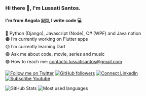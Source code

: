 ### Hi there 👋, I'm Lussati Santos.
#### I'm from Angola 🇦🇴, I write code 💻

🔴 Python (Django), Javascript (Node), C# (WPF) and Java notion<br>
🟠 I’m currently working on Flutter apps<br>
🟡 I’m currently learning Dart<br>
🟢 Ask me about code, movie, series and music<br>
🟣 How to reach me: [contacto.lussatisantos@gmail.com](mailto:contacto.lussatisantos@gmail.com)

[![Follow me on Twitter](https://img.shields.io/twitter/follow/lussatisantos?style=social)](https://twitter.com/lussatisantos)
[![GitHub followers](https://img.shields.io/github/followers/e200?style=social)](https://github.com/lussatisantos)
[![Connect LinkedIn](https://img.shields.io/badge/LinkedIn-informational?style=social&logo=linkedin)](https://www.linkedin.com/in/lussatisantos/)
[![Subscribe Youtube](https://img.shields.io/badge/Youtube-informational?style=social&logo=youtube)](https://www.youtube.com/@lussatisantos)

![GitHub Stats](https://github-readme-stats.vercel.app/api?username=lussatisantos&hide_border=true&show_icons=true&include_all_commits=false&count_private=true&line_height=24&text_color=ffffff&icon_color=ffffff&bg_color=0,833ab4,5851db,405de6&title_color=ffffff)
![Most used languages](https://github-readme-stats.vercel.app/api/top-langs/?username=lussatisantos&hide=html&hide_border=true&card_width=320&layout=compact&langs_count=6&text_color=ffffff&icon_color=ffffff&bg_color=0,833ab4,5851db,405de6&title_color=ffffff)



